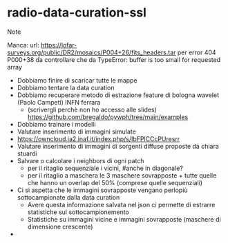 # radio-data-curation-ssl

Note

Manca:
url: https://lofar-surveys.org/public/DR2/mosaics/P004+26/fits_headers.tar per error 404
P000+38 da controllare che da TypeError: buffer is too small for requested array


- Dobbiamo finire di scaricar tutte le mappe
- Dobbiamo tentare la data curation
- Dobbiamo recuperare metodo di estrazione feature di bologna wavelet (Paolo Campeti) INFN ferrara
    - (scrivergli perchè non ho accesso alle slides) https://github.com/bregaldo/pywph/tree/main/examples
- Dobbiamo trainare i modelli
- Valutare inserimento di immagini simulate
- https://owncloud.ia2.inaf.it/index.php/s/IbFPlCCcPUresrr
- Valutare inserimento di immagini di sorgenti diffuse proposte da chiara stuardi
- Salvare o calcolare i neighbors di ogni patch
    - per il ritaglio sequenziale i vicini, #anche in diagonale?
    - per il ritaglio a maschera le 3 maschere sovrapposte + tutte quelle che hanno un overlap del 50% (comprese quelle sequenziali)
- Ci si aspetta che le immagini sovrapposte vengano perlopiù sottocampionate dalla data curation
    - Avere questa informazione salvata nel json ci permette di estrarre statistiche sul sottocampionemento
    - Statistiche su immagini vicine e immagini sovrapposte (maschere di dimensione crescente)
- 

